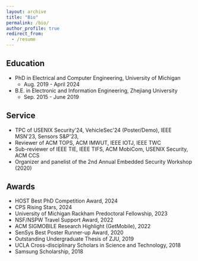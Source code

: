 ```yaml
---
layout: archive
title: "Bio"
permalink: /bio/
author_profile: true
redirect_from:
  - /resume
---
```


<!-- My latest CV in PDF format can be [downloaded here](/files/YanLong_CV.pdf). -->

## Education 

* PhD in Electrical and Computer Engineering, University of Michigan
	* Aug. 2019 - April 2024 
* B.E. in Electronic and Information Engineering, Zhejiang University
	* Sep. 2015 - June 2019 
	

## Service 
* TPC of USENIX Security'24, VehicleSec'24 (Poster/Demo), IEEE MSN'23, Sensors S&P'23,  
* Reviewer of ACM TOPS, ACM IMWUT, IEEE IOTJ, IEEE TWC
* Sub-reviewer of IEEE TIE, IEEE TIFS, ACM MobiCom, USENIX Security, ACM CCS
* Organizer and panelist of the 2nd Annual Embedded Security Workshop (2020)

## Awards 
* HOST Best PhD Competition Award, 2024
* CPS Rising Stars, 2024
* University of Michigan Rackham Predoctoral Fellowship, 2023
* NSF/NSPW Travel Support Award, 2022
* ACM SIGMOBILE Research Highlight (GetMobile), 2022
* SenSys Best Poster Runner-up Award, 2020
* Outstanding Undergraduate Thesis of ZJU, 2019
* UCLA Cross-disciplinary Scholars in Science and Technology, 2018
* Samsung Scholarship, 2018
